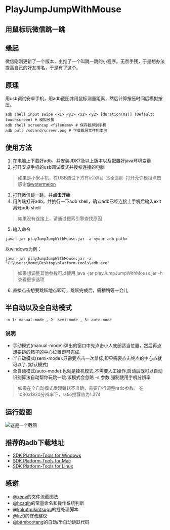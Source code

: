 # PlayJumpJumpWithMouse
用鼠标玩微信跳一跳
---
## 缘起
微信刚刚更新了一个版本，主推了一个叫跳一跳的小程序。无奈手残，于是想办法提高自己的好友排名，于是有了这个。

## 原理
用usb调试安卓手机，用adb截图并用鼠标测量距离，然后计算按压时间后模拟按压。
```
adb shell input swipe <x1> <y1> <x2> <y2> [duration(ms)] (Default: touchscreen) # 模拟长按
adb shell screencap <filename> # 保存截屏到手机
adb pull /sdcard/screen.png # 下载截屏文件到本地
```

## 使用方法
1. 在电脑上下载好adb，并安装JDK7及以上版本以及配置好java环境变量
2. 打开安卓手机的usb调试模式并授权连接的电脑
>  如果是小米手机，在USB调试下方有``USB调试（安全设置）``打开允许模拟点击 感谢[@wotermelon](https://github.com/wotermelon)
3. 打开微信跳一跳，并**点击开始**
4. 用终端打开adb，并执行一下adb shell，确认adb已经连接上手机后输入exit离开adb shell
> 如果没有连接上，请通过搜索引擎查找原因
5. 输入命令
```
java -jar playJumpJumpWithMouse.jar -a <your adb path>
```
以windows为例：
```
java -jar playJumpJumpWithMouse.jar -a "C:\Users\Home\Desktop\platform-tools\adb.exe"
```
> 如果想调整其他参数可以使用 java -jar playJumpJumpWithMouse.jar -h 查看更多选项
6. 直接点击想要跳跃地点即可，跳跃完成后，需稍稍等一会儿

## 半自动以及全自动模式

```
-m 1: manual-mode , 2: semi-mode , 3: auto-mode 
```
### 说明
* 手动模式(manual-mode):弹出的窗口中先点击小人底部适当位置，然后再点想要跳的箱子的中心位置即可完成.
* 半自动模式(semi-mode):只需要点击一次鼠标,即只需要点击终点的中心点就可以了.(默认模式)
* 全自动模式(auto-mode):也就是挂机模式,不需要人工操作,启动后既可以自动识别算法自动帮你玩跳一跳.该模式会忽略 -s 参数,强制使用手机分辨率
> 如果在全自动模式发现跳跃不准确，需要自行调整ratio参数。
> 在1080x1920分辨率下，ratio推荐值为1.374


## 运行截图
![这是一个截图](https://github.com/easyworld/PlayJumpJumpWithMouse/raw/master/screenshot.png)

## 推荐的adb下载地址
* [SDK Platform-Tools for Windows](https://dl.google.com/android/repository/platform-tools-latest-windows.zip)
* [SDK Platform-Tools for Mac](https://dl.google.com/android/repository/platform-tools-latest-darwin.zip)
* [SDK Platform-Tools for Linux](https://dl.google.com/android/repository/platform-tools-latest-linux.zip)

## 感谢

* [@xenv](https://github.com/xenv)的文件流截图法
* [@hxzqlh](https://github.com/hxzqlh)的常量命名和操作系统判断
* [@kokutoukiritsugu](https://github.com/kokutoukiritsugu)的批处理脚本
* [@lrz0](https://github.com/lrz0)的修改建议
* [@bambootang](https://github.com/bambootang)的自动/半自动跳跃代码
